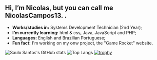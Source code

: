 ## Hi, I’m Nicolas, but you can call me NicolasCampos13. .
- **Works/studies in:** Systems Development Technician (2nd Year);
- **I’m currently learning:** html & css, Java, JavaScript and PHP;
- **Languages:** English and Brazilian Portuguese;
- **Fun fact:** I'm working on my onw project, the "Game Rocket" website.


![Saulo Santos's GitHub stats](https://github-readme-stats.vercel.app/api?username=NicolasCampos13&show_icons=true&theme=aura)
![Top Langs](https://github-readme-stats.vercel.app/api/top-langs/?username=NicolasCampos13&layout=compact&theme=aura)
[![trophy](https://github-profile-trophy.vercel.app/?username=NicolasCampos13&theme=darkhub)](https://github.com/ryo-ma/github-profile-trophy)


